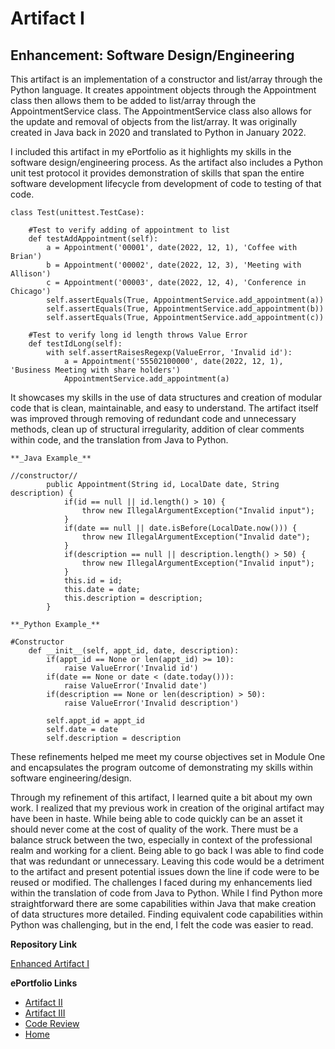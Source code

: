 # Artifact I
## Enhancement: Software Design/Engineering

This artifact is an implementation of a constructor and list/array through the Python language. It creates appointment objects through the Appointment class then allows them to be added to list/array through the AppointmentService class. The AppointmentService class also allows for the update and removal of objects from the list/array. It was originally created in Java back in 2020 and translated to Python in January 2022.

I included this artifact in my ePortfolio as it highlights my skills in the software design/engineering process. As the artifact also includes a Python unit test protocol it provides demonstration of skills that span the entire software development lifecycle from development of code to testing of that code. 
```
class Test(unittest.TestCase):

    #Test to verify adding of appointment to list
    def testAddAppointment(self):
        a = Appointment('00001', date(2022, 12, 1), 'Coffee with Brian')
        b = Appointment('00002', date(2022, 12, 3), 'Meeting with Allison')
        c = Appointment('00003', date(2022, 12, 4), 'Conference in Chicago')
        self.assertEquals(True, AppointmentService.add_appointment(a))
        self.assertEquals(True, AppointmentService.add_appointment(b)) 
        self.assertEquals(True, AppointmentService.add_appointment(c)) 
    
    #Test to verify long id length throws Value Error
    def testIdLong(self):
        with self.assertRaisesRegexp(ValueError, 'Invalid id'): 
            a = Appointment('55502100000', date(2022, 12, 1), 'Business Meeting with share holders')
            AppointmentService.add_appointment(a)
```
It showcases my skills in the use of data structures and creation of modular code that is clean, maintainable, and easy to understand. The artifact itself was improved through removing of redundant code and unnecessary methods, clean up of structural irregularity, addition of clear comments within code, and the translation from Java to Python. 
```
**_Java Example_**

//constructor//
		public Appointment(String id, LocalDate date, String description) {
			if(id == null || id.length() > 10) {
				throw new IllegalArgumentException("Invalid input");
			}
			if(date == null || date.isBefore(LocalDate.now())) {
				throw new IllegalArgumentException("Invalid date");
			}
			if(description == null || description.length() > 50) {
				throw new IllegalArgumentException("Invalid input");
			}
			this.id = id;
			this.date = date;
			this.description = description;
		}
```
```
**_Python Example_**

#Constructor
    def __init__(self, appt_id, date, description):
        if(appt_id == None or len(appt_id) >= 10):
            raise ValueError('Invalid id')
        if(date == None or date < (date.today())):
            raise ValueError('Invalid date')
        if(description == None or len(description) > 50):
            raise ValueError('Invalid description')
        
        self.appt_id = appt_id
        self.date = date
        self.description = description
```
These refinements helped me meet my course objectives set in Module One and encapsulates the program outcome of demonstrating my skills within software engineering/design.

Through my refinement of this artifact, I learned quite a bit about my own work. I realized that my previous work in creation of the original artifact may have been in haste. While being able to code quickly can be an asset it should never come at the cost of quality of the work. There must be a balance struck between the two, especially in context of the professional realm and working for a client. Being able to go back I was able to find code that was redundant or unnecessary. Leaving this code would be a detriment to the artifact and present potential issues down the line if code were to be reused or modified. The challenges I faced during my enhancements lied within the translation of code from Java to Python. While I find Python more straightforward there are some capabilities within Java that make creation of data structures more detailed. Finding equivalent code capabilities within Python was challenging, but in the end, I felt the code was easier to read. 


**Repository Link**<br>

[Enhanced Artifact I](https://github.com/Shayden87/Software-Engineering-Design)

**ePortfolio Links** <br> 

* [Artifact II](ArtifactTwo.md)
* [Artifact III](ArtifactThree.md)
* [Code Review](CodeReview.md)
* [Home](index.md)
